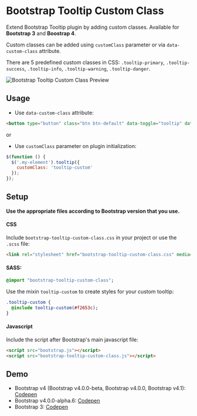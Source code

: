 # Bootstrap Tooltip Custom Class
Extend Bootstrap Tooltip plugin by adding custom classes. Available for **Bootstrap 3** and **Boostrap 4**.

Custom classes can be added using `customClass` parameter or via `data-custom-class` attribute.

There are 5 predefined custom classes in CSS: `.tooltip-primary`, `.tooltip-success`, `.tooltip-info`, `.tooltip-warning`, `.tooltip-danger`.


![Bootstrap Tooltip Custom Class Preview](https://i.imgur.com/CNoQ13w.png)



## Usage

- Use `data-custom-class` attribute:

```html
<button type="button" class="btn btn-default" data-toggle="tooltip" data-placement="top" data-custom-class="tooltip-custom" title="Custom tooltip example">Tooltip example</button>
```

or

- Use `customClass` parameter on plugin initialization:
```javascript
$(function () {
  $('.my-element').tooltip({
    customClass: 'tooltip-custom'
  });
});
```

## Setup

**Use the appropriate files according to Bootstrap version that you use.**

#### CSS
Include `bootstrap-tooltip-custom-class.css` in your project or use the `.scss` file:
```html
<link rel="stylesheet" href="bootstrap-tooltip-custom-class.css" media="all" />
```
#### SASS:
```sass
@import "bootstrap-tooltip-custom-class";
```
Use the mixin `tooltip-custom` to create styles for your custom tooltip:
````sass
.tooltip-custom {
  @include tooltip-custom(#f2653c);
}
````

#### Javascript
Include the script after Bootstrap's main javascript file:
```html
<script src="bootstrap.js"></script>
<script src="bootstrap-tooltip-custom-class.js"></script>
```

## Demo

- Bootstrap v4 (Bootstrap v4.0.0-beta, Bootstrap v4.0.0, Bootstrap v4.1): [Codepen](https://codepen.io/andreivictor/pen/ayewjW)
- Bootstrap v4.0.0-alpha.6: [Codepen](http://codepen.io/andreivictor/pen/MpNQNL)
- Bootstrap 3: [Codepen](http://codepen.io/andreivictor/pen/gmNeJq)


